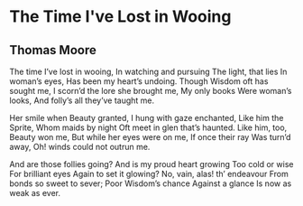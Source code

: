 # The Time I've Lost in Wooing
## Thomas Moore
The time I’ve lost in wooing,
In watching and pursuing
The light, that lies
In woman’s eyes,
Has been my heart’s undoing.
Though Wisdom oft has sought me,
I scorn’d the lore she brought me,
My only books
Were woman’s looks,
And folly’s all they’ve taught me.

Her smile when Beauty granted,
I hung with gaze enchanted,
Like him the Sprite,
Whom maids by night
Oft meet in glen that’s haunted.
Like him, too, Beauty won me,
But while her eyes were on me,
If once their ray
Was turn’d away,
Oh! winds could not outrun me.

And are those follies going?
And is my proud heart growing
Too cold or wise
For brilliant eyes
Again to set it glowing?
No, vain, alas! th’ endeavour
From bonds so sweet to sever;
Poor Wisdom’s chance
Against a glance
Is now as weak as ever.